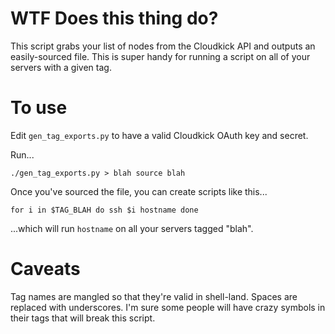 # WTF Does this thing do? #

This script grabs your list of nodes from the Cloudkick API and outputs an easily-sourced file. This is super handy for running a script on all of your servers with a given tag.

# To use #

Edit `gen_tag_exports.py` to have a valid Cloudkick OAuth key and secret.

Run...

`./gen_tag_exports.py > blah
source blah`

Once you've sourced the file, you can create scripts like this...

`for i in $TAG_BLAH
do
    ssh $i hostname
done`

...which will run `hostname` on all your servers tagged "blah".

# Caveats #

Tag names are mangled so that they're valid in shell-land. Spaces are replaced with underscores. I'm sure some people will have crazy symbols in their tags that will break this script.